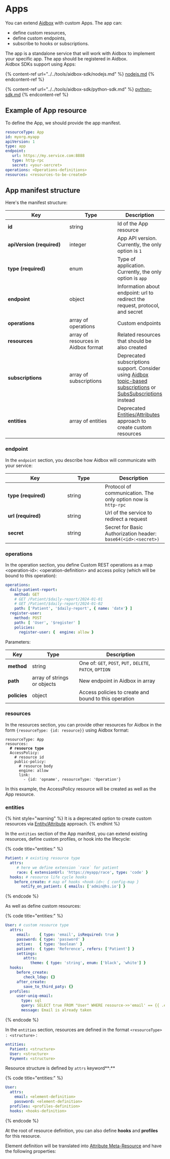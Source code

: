 # Apps

You can extend [Aidbox](https://www.health-samurai.io/aidbox) with custom Apps. The app can:&#x20;

* define custom resources,
* define custom endpoints,
* subscribe to hooks or subscriptions.&#x20;

The app is a standalone service that will work with Aidbox to implement your specific app. The app should be registered in Aidbox.\
Aidbox SDKs support using Apps:

{% content-ref url="../../tools/aidbox-sdk/nodejs.md" %}
[nodejs.md](../../tools/aidbox-sdk/nodejs.md)
{% endcontent-ref %}

{% content-ref url="../../tools/aidbox-sdk/python-sdk.md" %}
[python-sdk.md](../../tools/aidbox-sdk/python-sdk.md)
{% endcontent-ref %}

## Example of App resource

To define the App, we should provide the app manifest.&#x20;

```yaml
resourceType: App
id: myorg.myapp
apiVersion: 1
type: app
endpoint:
   url: https://my.service.com:8888
   type: http-rpc
   secret: <your-sercret>
operations: <Operations-definitions>
resources: <resources-to-be-created>
```

## App manifest structure

Here's the manifest structure:

<table><thead><tr><th width="207">Key</th><th width="149">Type</th><th>Description</th></tr></thead><tbody><tr><td><strong>id</strong></td><td>string</td><td>Id of the App resource</td></tr><tr><td><strong>apiVersion (required)</strong></td><td>integer</td><td>App API version. Currently, the only option is <code>1</code></td></tr><tr><td><strong>type (required)</strong></td><td>enum</td><td>Type of application. Currently, the only option is <code>app</code></td></tr><tr><td><strong>endpoint</strong></td><td>object</td><td>Information about endpoint: url to redirect the request, protocol, and secret</td></tr><tr><td><strong>operations</strong></td><td>array of operations</td><td>Custom endpoints</td></tr><tr><td><strong>resources</strong></td><td>array of resources in Aidbox format</td><td>Related resources that should be also created</td></tr><tr><td><strong>subscriptions</strong></td><td>array of subscriptions</td><td>Deprecated subscriptions support. Consider using <a href="../../modules/topic-based-subscriptions/wip-dynamic-subscriptiontopic-with-destinations/">Aidbox topic-based subscriptions</a> or <a href="../../modules/topic-based-subscriptions/subscriptions-1.md">SubsSubscriptions</a> instead</td></tr><tr><td><strong>entities</strong></td><td>array of entities</td><td>Deprecated <a href="../../modules/entities-and-attributes.md">Entities/Attributes</a> approach to create custom resources</td></tr></tbody></table>

### endpoint

In the `endpoint` section, you describe how Aidbox will communicate with your service:

<table><thead><tr><th width="172">Key</th><th width="103.33333333333331">Type</th><th>Description</th></tr></thead><tbody><tr><td><strong>type (required)</strong></td><td>string</td><td>Protocol of communication.  The only option now is <code>http-rpc</code></td></tr><tr><td><strong>url (required)</strong></td><td>string</td><td>Url of the service to redirect a request</td></tr><tr><td><strong>secret</strong></td><td>string</td><td>Secret for Basic Authorization header: <code>base64(&#x3C;id>:&#x3C;secret>)</code></td></tr></tbody></table>

### operations

In the operation section, you define Custom REST operations as a map \<operation-id>: \<operation-definition> and access policy (which will be bound to this operation):

```yaml
operations:
  daily-patient-report:
    method: GET
    # GET /Patient/$daily-report/2024-01-01
    # GET /Patient/$daily-report/2024-01-02
    path: ['Patient', '$daily-report', { name: 'date'} ]
  register-user:
    method: POST
    path: [ 'User', '$register' ]
    policies: 
      register-user: {  engine: allow }
```

Parameters:

| Key          | Type                        | Description                                               |
| ------------ | --------------------------- | --------------------------------------------------------- |
| **method**   | string                      | One of: `GET`, `POST`, `PUT,` `DELETE`, `PATCH`, `OPTION` |
| **path**     | array of strings or objects | New endpoint in Aidbox in array                           |
| **policies** | object                      | Access policies to create and bound to this operation     |

### resources

In the resources section, you can provide other resources for Aidbox in the form `{resourceType: {id: resource}}` using Aidbox format:

<pre class="language-yaml"><code class="lang-yaml">resourceType: App
resources:
<strong>  # resource type
</strong>  AccessPolicy:
    # resource id
    public-policy:
      # resource body
      engine: allow
      link:
        - {id: 'opname', resourceType: 'Operation'}
</code></pre>

In this example, the AccessPolicy resource will be created as well as the App resource.

### entities

{% hint style="warning" %}
It is a deprecated option to create custom resources via [Entity/Attribute](../../modules/entities-and-attributes.md) approach.
{% endhint %}

In the `entities` section of the App manifest, you can extend existing resources, define custom profiles, or hook into the lifecycle:

{% code title="entities:" %}
```yaml
Patient: # existing resource type
  attrs:
     # here we define extension `race` for patient
     race: { extensionUrl: 'https://myapp/race', type: 'code' }
  hooks: # resource life cycle hooks
    before_create: # map of hooks <hook-id>: { config-map }
       notify_on_patient: { emails: ['admin@hs.io'] }
```
{% endcode %}

As well as define custom resources:

{% code title="entities:" %}
```yaml
User: # custom resource type
  attrs:
     email:    { type: 'email', isRequired: true }
     password: { type: 'password' }
     active:   { type: 'boolean' }
     patient:  { type: 'Reference', refers: ['Patient'] }
     settings:  
        attrs:
           theme: { type: 'string', enum: ['black', 'white'] }
  hooks:
     before_create:
        check_ldap: {}
     after_create:
        save_to_third_paty: {}
  profiles:
     user-uniq-email: 
       type: sql 
       query: SELECT true FROM "User" WHERE resource->>'email' == {{ .email }}
       message: Email is already taken
```
{% endcode %}

In the `entities` section, resources are defined in the format `<resourceType> : <structure>` :

```yaml
entities:
  Patient: <structure>
  User: <structure>
  Payment: <structure>
```

Resource structure is defined by `attrs` keyword**:**

{% code title="entities:" %}
```yaml
User:
  attrs:
    email: <element-definition>
    password: <element-definition>
  profiles: <profiles-definition>
  hooks: <hooks-definition>
```
{% endcode %}

At the root of resource definition, you can also define **hooks** and **profiles** for this resource.

Element definition will be translated into [Attribute Meta-Resource](https://github.com/Aidbox/documentation/blob/master/tools/aidbox-sdk/broken-reference/README.md) and have the following properties:
